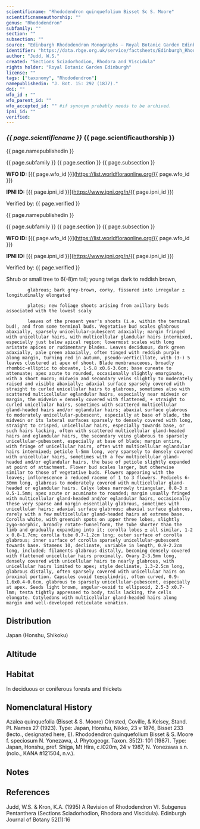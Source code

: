 ```yaml
---
scientificname: "Rhododendron quinquefolium Bisset Sc S. Moore"
scientificnameauthorship: ""
genus: "Rhododendron"
subfamily: ""
section: ""
subsection: ""
source: "Edinburgh Rhododendron Monographs – Royal Botanic Garden Edinburgh"
identifier: "https://data.rbge.org.uk/service/factsheets/Edinburgh_Rhododendron_Monographs.xhtml"
author: "Judd, W.S."
created: "Sections Sciadorhodion, Rhodora and Viscidula"
rights holder: "Royal Botanic Garden Edinburgh"
license: ""
tags: ["taxonomy", "Rhododendron"]
namepublishedin: "J. Bot. 15: 292 (1877)."
doi: ""
wfo_id : ""
wfo_parent_id: ""
wfo_accepted_id: "" #if synonym probably needs to be archived.                      
ipni_id: ""
verified:
---
```

### _{{ page.scientificname }}_ {{ page.scientificauthorship }}
 {{ page.namepublishedin }}

{{ page.subfamily }} {{ page.section }} {{ page.subsection }}

**WFO ID:** [{{ page.wfo_id }}](https://list.worldfloraonline.org/{{ page.wfo_id }})

**IPNI ID:** [{{ page.ipni_id }}](https://www.ipni.org/n/{{ page.ipni_id }})

Verified by: {{ page.verified }}

 {{ page.namepublishedin }}

{{ page.subfamily }} {{ page.section }} {{ page.subsection }}

**WFO ID:** [{{ page.wfo_id }}](https://list.worldfloraonline.org/{{ page.wfo_id }})

**IPNI ID:** [{{ page.ipni_id }}](https://www.ipni.org/n/{{ page.ipni_id }})

Verified by: {{ page.verified }}



Shrub or small tree to 6(-8)m tall; young twigs dark to reddish brown,

            glabrous; bark grey-brown, corky, fissured into irregular ± longitudinally elongated

            plates; new foliage shoots arising from axillary buds associated with the lowest scaly

            leaves of the present year's shoots (i.e. within the terminal bud), and from some terminal buds. Vegetative bud scales glabrous abaxially, sparsely unicellular-pubescent adaxially; margin fringed with unicellular hairs, with multicellular glandular hairs intermixed, especially just below apical region; lowermost scales with long aristate apices or rudimentary blades. Leaves deciduous, dark green adaxially, pale green abaxially, often tinged with reddish purple along margin, turning red in autumn, pseudo-verticillate, with (3-) 5 leaves clustered at apex of shoot. Blade membranaceous, broadly rhombic-elliptic to obovate, 1-5.8 x0.6-3.6cm; base cuneate to attenuate; apex acute to rounded, occasionally slightly emarginate, with a short mucro; midvein and secondary veins slightly to moderately raised and visible abaxially; adaxial surface sparsely covered with straight to curled unicellular hairs to glabrous, sometimes also with scattered multicellular eglandular hairs, especially near midvein or margin, the midvein ± densely covered with flattened, + straight to curled unicellular hairs, sometimes with scattered multicellular gland-headed hairs and/or eglandular hairs; abaxial surface glabrous to moderately unicellular-pubescent, especially at base of blade, the midvein or its lateral surfaces sparsely to densely covered with long, straight to crisped, unicellular hairs, especially towards base, or such hairs lacking, often with scattered multicellular gland-headed hairs and eglandular hairs, the secondary veins glabrous to sparsely unicellular-pubescent, especially at base of blade; margin entire, with fringe of unicellular hairs, often with multicellular eglandular hairs intermixed; petiole l-5mm long, very sparsely to densely covered with unicellular hairs, sometimes with a few multicellular gland-headed and/or eglandular hairs, the base of petiole slightly expanded at point of attachment. Flower bud scales larger, but otherwise similar to those of vegetative buds. Flowers appearing with the leaves; inflorescence a reduced raceme of 1 to 3 flowers. Pedicels 6-30mm long, glabrous to moderately covered with multicellular gland-headed or eglandular hairs. Calyx lobes narrowly triangular, 0.8-3 x 0.5-1.5mm; apex acute or acuminate to rounded; margin usually fringed with multicellular gland-headed and/or eglandular hairs, occasionally these very sparse and margin essentially glabrous, sometimes with unicellular hairs; adaxial surface glabrous; abaxial surface glabrous, rarely with a few multicellular gland-headed hairs at extreme base. Corolla white, with greenish spots on upper three lobes, slightly zygo-morphic, broadly rotate-funnelform, the tube shorter than the limb and gradually expanding into it; corolla lobes ± all similar, 1-2 x 0.8-1.7cm; corolla tube 0.7-1.2cm long; outer surface of corolla glabrous; inner surface of corolla sparsely unicellular-pubescent towards base. Stamens 10, declinate, variable in length, 0.9-2.2cm long, included; filaments glabrous distally, becoming densely covered with flattened unicellular hairs proximally. Ovary 2-3.5mm long, densely covered with unicellular hairs to nearly glabrous, with unicellular hairs limited to apex; style declinate, 1.3-2.5cm long, glabrous distally, often sparsely covered with unicellular hairs on proximal portion. Capsules ovoid to±cylindric, often curved, 0.9-1.6x0.4-0.6cm, glabrous to sparsely unicellular-pubescent, especially at apex. Seeds light brown, angular-ovoid to ellipsoid, 2.5-3 x0.7-lmm; testa tightly appressed to body, tails lacking, the cells elongate. Cotyledons with multicellular gland-headed hairs along margin and well-developed reticulate venation.

## Distribution
Japan (Honshu, Shikoku)

## Altitude


## Habitat
In deciduous or coniferous forests and thickets

## Nomenclatural History
Azalea quinquefolia (Bisset & S. Moore) Olmsted, Coville, & Kelsey, Stand. PI. Names 27 (1923). Type: Japan, Honshu, Nikko, 23 v 1876, Bisset 233 (lecto., designated here, E). Rhododendron quinquefolium Bisset & S. Moore f. speciosum N. Yonezawa, J. Phytogeogr. Taxon. 35(2): 101 (1987). Type: Japan, Honshu, pref. Shiga, Mt Hira, c.l020m, 24 v 1987, N. Yonezawa s.n. (nolo., KANA #121504, n.v.).
                       
## Notes


## References

Judd, W.S. & Kron, K.A. (1995) A Revision of Rhododendron VI. Subgenus Pentanthera (Sections Sciadorhodion, Rhodora and Viscidula). Edinburgh Journal of Botany 52(1):16
